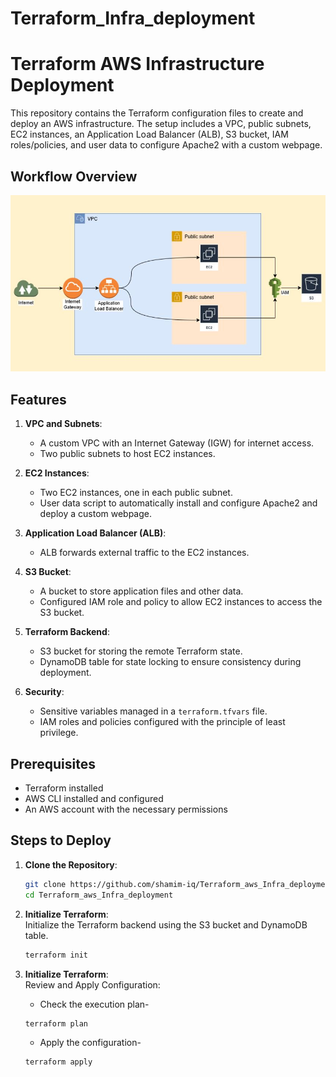 # Terraform_Infra_deployment
# Terraform AWS Infrastructure Deployment

This repository contains the Terraform configuration files to create and deploy an AWS infrastructure. The setup includes a VPC, public subnets, EC2 instances, an Application Load Balancer (ALB), S3 bucket, IAM roles/policies, and user data to configure Apache2 with a custom webpage.

## Workflow Overview

![Infrastructure Workflow](./Diagram.JPG)

## Features

1. **VPC and Subnets**:
   - A custom VPC with an Internet Gateway (IGW) for internet access.
   - Two public subnets to host EC2 instances.

2. **EC2 Instances**:
   - Two EC2 instances, one in each public subnet.
   - User data script to automatically install and configure Apache2 and deploy a custom webpage.

3. **Application Load Balancer (ALB)**:
   - ALB forwards external traffic to the EC2 instances.

4. **S3 Bucket**:
   - A bucket to store application files and other data.
   - Configured IAM role and policy to allow EC2 instances to access the S3 bucket.

5. **Terraform Backend**:
   - S3 bucket for storing the remote Terraform state.
   - DynamoDB table for state locking to ensure consistency during deployment.

6. **Security**:
   - Sensitive variables managed in a `terraform.tfvars` file.
   - IAM roles and policies configured with the principle of least privilege.

## Prerequisites

- Terraform installed 
- AWS CLI installed and configured 
- An AWS account with the necessary permissions

## Steps to Deploy

1. **Clone the Repository**:
   ```bash
   git clone https://github.com/shamim-iq/Terraform_aws_Infra_deployment.git
   cd Terraform_aws_Infra_deployment

2. **Initialize Terraform**:  
   Initialize the Terraform backend using the S3 bucket and DynamoDB table.

   ```bash
   terraform init
3. **Initialize Terraform**:  
   Review and Apply Configuration:
   - Check the execution plan-
   ```bash
   terraform plan
   ```
   - Apply the configuration-
   ```bash
   terraform apply
